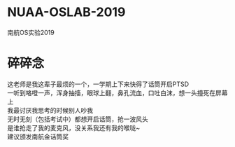 # NUAA-OSLAB-2019
南航OS实验2019

# 碎碎念
这老师是我这辈子最烦的一个，一学期上下来快得了话筒开启PTSD  
一听到咯噔一声，浑身抽搐，眼球上翻，鼻孔流血，口吐白沫，想一头撞死在屏幕上  
我最讨厌我思考的时候别人吵我  
无时无刻（包括考试中）都想开启话筒，抢一波风头  
是谁抢走了我的麦克风，没关系我还有我的喉咙~  
建议颁发南航金话筒奖  
